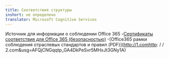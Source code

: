 ```yaml
---
title: Соответствия структуры
inshort: не определено
translator: Microsoft Cognitive Services
---
```


Источник для информации о соблюдении Office 365
-[Сертификаты соответствия для Office 365 (безопасностью)](https://products.office.com/en-us/business/office-365-trust-center-compliance-certifications)
-[Office365 рамки соблюдения отраслевых стандартов и правил (PDF)](http://1.comhttp: / / 2.com&usg=AFQjCNGqqtp_GA4DkPeSvr5MHxJt3GNy1A)

